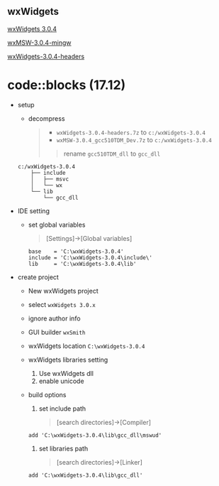 wxWidgets
---

[wxWidgets 3.0.4](https://github.com/wxWidgets/wxWidgets/releases/tag/v3.0.4)

[wxMSW-3.0.4-mingw](https://github.com/wxWidgets/wxWidgets/releases/download/v3.0.4/wxMSW-3.0.4_gcc510TDM_Dev.7z)

[wxWidgets-3.0.4-headers](https://github.com/wxWidgets/wxWidgets/releases/download/v3.0.4/wxWidgets-3.0.4-headers.7z)

# code::blocks (17.12)

+ setup

    - decompress
        > + `wxWidgets-3.0.4-headers.7z` to `c:/wxWidgets-3.0.4`
        > + `wxMSW-3.0.4_gcc510TDM_Dev.7z` to `c:/wxWidgets-3.0.4`
        >> rename `gcc510TDM_dll` to `gcc_dll`

    ```
    c:/wxWidgets-3.0.4
        ├── include
        │   ├── msvc
        │   └── wx
        └── lib
            └── gcc_dll
    ```

+ IDE setting

    - set global variables
        > [Settings]->[Global variables]

        ```
        base    = 'C:\wxWidgets-3.0.4'
        include = 'C:\wxWidgets-3.0.4\include\'
        lib     = 'C:\wxWidgets-3.0.4\lib'
        ```

+ create project

    - New wxWidgets project
    - select `wxWidgets 3.0.x`
    - ignore author info
    - GUI builder `wxSmith`
    - wxWidgets location `C:\wxWidgets-3.0.4`
    - wxWidgets libraries setting

        1. Use wxWidgets dll
        1. enable unicode

    - build options

        1. set include path
            > [search directories]->[Compiler]

        ```
        add 'C:\wxWidgets-3.0.4\lib\gcc_dll\mswud'
        ```

        1. set libraries path
            > [search directories]->[Linker]

        ```
        add 'C:\wxWidgets-3.0.4\lib\gcc_dll'
        ```










